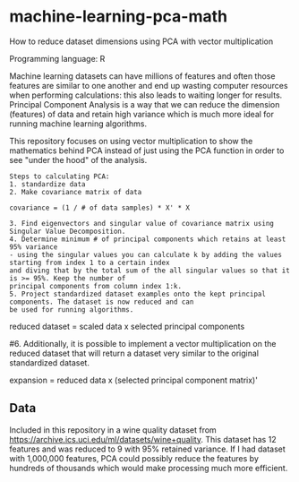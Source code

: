 # machine-learning-pca-math
How to reduce dataset dimensions using PCA with vector multiplication

Programming language: R

Machine learning datasets can have millions of features and often those features are similar to one another and end
up wasting computer resources when performing calculations: this also leads to waiting longer for results. Principal Component
Analysis is a way that we can reduce the dimension (features) of data and retain high variance which is much more ideal for
running machine learning algorithms.

This repository focuses on using vector multiplication to show the mathematics behind PCA instead of just using 
the PCA function in order to see "under the hood" of the analysis.

    Steps to calculating PCA:
    1. standardize data
    2. Make covariance matrix of data 

    covariance = (1 / # of data samples) * X' * X

    3. Find eigenvectors and singular value of covariance matrix using Singular Value Decomposition.
    4. Determine minimum # of principal components which retains at least 95% variance
    - using the singular values you can calculate k by adding the values starting from index 1 to a certain index
    and diving that by the total sum of the all singular values so that it is >= 95%. Keep the number of 
    principal components from column index 1:k.
    5. Project standardized dataset examples onto the kept principal components. The dataset is now reduced and can 
    be used for running algorithms.

reduced dataset = scaled data x selected principal components

#6. Additionally, it is possible to implement a vector multiplication on the reduced dataset that will return 
a dataset very similar to the original standardized dataset.

expansion = reduced data x (selected principal component matrix)'

## Data

Included in this repository in a wine quality dataset from https://archive.ics.uci.edu/ml/datasets/wine+quality. This dataset has
12 features and was reduced to 9 with 95% retained variance. If I had dataset with 1,000,000 features, PCA could possibly 
reduce the features by hundreds of thousands which would make processing much more efficient.
